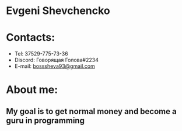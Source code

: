 # Evgeni Shevchencko 
# Contacts:
 * Tel: 37529-775-73-36 
 * Discord: Говорящая Голова#2234
 * E-mail: bosssheva93@gmail.com  
 # About me: 
 ## Мy goal is to get normal money and become a guru in programming  
 
 